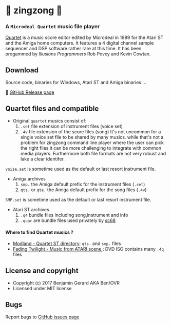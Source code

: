 # :musical_note: zingzong :musical_note:

### A `Microdeal Quartet` music file player

[Quartet](https://demozoo.org/productions/131242/) is a music score
editor edited by Microdeal in 1989 for the Atari ST and the Amiga home
computers. It features a 4 digital channel sample sequencer and DSP
software rather rare at this time. It has been progammed by *Illusions
Programmers* Rob Povey and Kevin Cowtan.

## Download

Source code, binaries for Windows, Atari ST and Amiga binaries ...

:floppy_disk: [GitHub Release page](https://github.com/benjihan/zingzong/releases)


## Quartet files and compatible

* Original `quartet` musics consist of:
  1. `.set` file extension of instrument files (voice set)
  2. `.4v` file extension of the score files (song)
It's not uncommon for a single voice set file to be shared by many
musics. while that's not a problem for zingzong command line player
where the user can pick the right files it can be more challenging to
integrate with common media players. Furthermore both file formats are
not very robust and lake a clear identifer.

`voise.set` is sometime used as the default or last resort instrument file.
   
 * Amiga archives
   1. `smp.` the Amiga default prefix for the instrument files (`.set`)
   2. `qts.` or `qta.` the Amiga default prefix for the song files (`.4v`)

`SMP.set` is sometime used as the default or last resort instrument file.

 * Atari ST archives
   1. `.q4` bundle files including song,instrument and info
   2. `.quar` are bundle files used privately by [sc68](http://sc68.atari.org)


#### Where to find Quartet musics ?

 * [Modland - Quartet ST directory](http://modland.com/pub/modules/Quartet%20ST/):
   `qts.` and `smp.` files
 * [Fading Twilight - Music from ATARI scene ](http://fading-twilight.atari.org/):
   DVD ISO contains many `.4q` files
 


## License and copyright

  * Copyright (c) 2017 Benjamin Gerard AKA Ben/OVR
  * Licensed under MIT license


## Bugs

  Report bugs to [GitHub issues page](https://github.com/benjihan/zingzong/issues)
